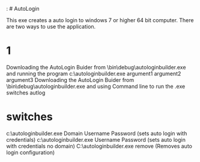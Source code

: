 : # AutoLogin

This exe creates a auto login to windows 7 or higher 64 bit computer. There are two ways to use the application.
# 1
Downloading the AutoLogin Buider from \bin\debug\autologinbuilder.exe and running the program
c:\autologinbuilder.exe argument1 argument2 argument3
Downloading the AutoLogin Buider from \bin\debug\autologinbuilder.exe and using Command line to run the .exe switches 
autlog
# switches
c:\autologinbuilder.exe Domain Username Password (sets auto login with credentials)
c:\autologinbuilder.exe Username Password (sets auto login with credentials no domain)
C:\autologinbuilder.exe remove (Removes auto login configuration)
